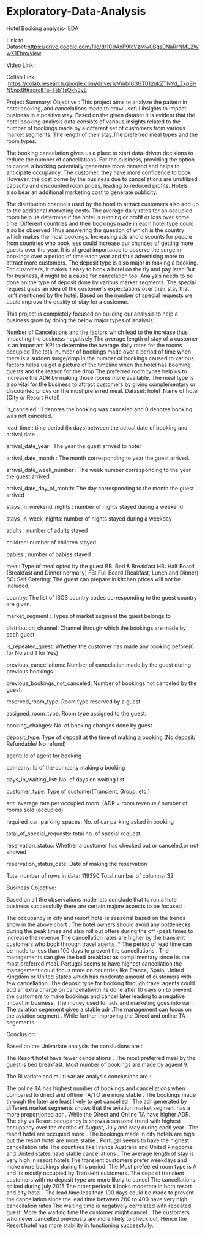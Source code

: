 # Exploratory-Data-Analysis
Hotel Booking analysis- EDA

Link to Dataset:https://drive.google.com/file/d/1C9AxF9fcVzMw0Bgs0NaRrNML2WwX1Ehm/view

Video Link :

Collab Link :https://colab.research.google.com/drive/1yVmb1C3GT012ukZTNYd_ZxpSHN5nix8f#scrollTo=Fjb1IsQkh3yE

Project Summary:
Objective : This project aims to analyze the pattern in hotel booking, and cancelations made to draw useful insights to impact business in a positive way.
Based on the given dataset it is evident that the hotel booking analysis data consists of various insights related to the number of bookings made by a different set of customers from various market segments. The length of their stay.The preferred meal types and the room types.

The booking cancelation gives us a place to start data-driven decisions to reduce the number of cancellations. For the business, providing the option to cancel a booking potentially generates more demand and helps to anticipate occupancy. The customer, they have more confidence to book However, the cost borne by the business due to cancellations are unutilized capacity and discounted room prices, leading to reduced profits. Hotels also bear an additional marketing cost to generate publicity.

The distribution channels used by the hotel to attract customers also add up to the additional marketing costs. The average daily rates for an occupied room help us determine if the hotel is running or profit or loss over some time. Different countries and their bookings made in each hotel type could also be observed Thus answering the question of which is the country which makes the most bookings. Increasing ads and discounts for people from countries who book less could increase our chances of getting more guests over the year. It is of great importance to observe the surge in bookings over a period of time each year and thus advertising more to attract more customers. The deposit type is also major in making a booking. For customers, it makes it easy to book a hotel on the fly and pay later. But for business, it might be a cause for cancelation too. Analysis needs to be done on the type of deposit done by various market segments. The special request gives an idea of the customer's expectations over their stay that isn't mentioned by the hotel. Based on the number of special requests we could improve the quality of stay for a customer.

This project is completely focused on building our analysis to help a business grow by doing the below major types of analysis:

Number of Cancelations and the factors which lead to the increase thus impacting the business negatively
The average length of stay of a customer is an important KPI to determine the average daily rates for the rooms occupied
The total number of bookings made over a period of time when there is a sudden surge/drop in the number of bookings caused to various factors helps us get a picture of the timeline when the hotel has booming guests and the reason for the drop
The preferred room types help us to increase the ADR by making those rooms more available.
The meal type is also vital for the business to attract customers by giving complementary or discounted prices on the most preferred meal.
Dataset:
hotel :Name of hotel (City or Resort Hotel)

is_canceled : 1 denotes the booking was canceled and 0 denotes booking was not canceled.

lead_time : time period (in days)between the actual date of booking and arrival date .

arrival_date_year : The year the guest arrived to hotel

arrival_date_month : The month corresponding to year the guest arrived.

arrival_date_week_number : The week number corresponding to the year the guest arrived

arrival_date_day_of_month: The day corresponding to the month the guest arrived

stays_in_weekend_nights : number of nights stayed during a weekend

stays_in_week_nights: number of nights stayed during a weekday

adults : number of adults stayed

children: number of children stayed

babies : number of babies stayed

meal: Type of meal opted by the guest BB: Bed & Breakfast HB: Half Board (Breakfast and Dinner normally) FB: Full Board (Beakfast, Lunch and Dinner) SC: Self Catering: The guest can prepare in kitchen prices will not be included.

country: The list of ISO3 country codes corresponding to the guest country are given.

market_segment : Types of market segment the guest belongs to

distribution_channel: Channel through which the bookings are made by each guest

is_repeated_guest: Whether the customer has made any booking before(0 for No and 1 for Yes)

previous_cancellations: Number of cancelation made by the guest during previous bookings

previous_bookings_not_canceled: Number of bookings not canceled by the guest.

reserved_room_type: Room type reserved by a guest.

assigned_room_type: Room type assigned to the guest.

booking_changes: No. of booking changes done by guest

deposit_type: Type of deposit at the time of making a booking (No deposit/ Refundable/ No refund)

agent: Id of agent for booking

company: Id of the company making a booking

days_in_waiting_list: No. of days on waiting list.

customer_type: Type of customer(Transient, Group, etc.)

adr :average rate per occupied room. (ADR = room revenue / number of rooms sold (occupied)

required_car_parking_spaces: No. of car parking asked in booking

total_of_special_requests: total no. of special request.

reservation_status: Whether a customer has checked out or canceled,or not showed

reservation_status_date: Date of making the reservation

Total number of rows in data: 119390
Total number of columns: 32

Business Objective:

Based on all the observations made lets conclude that to run a hotel business successfully there are certain majore aspects to be focused :

The occupancy in city and resort hotel is seasonal based on the trends show in the above chart . The hotel owners should avoid any bottlenecks during the peak times and also roll out offers during the off -peak times to increase the revenue
The cancellation rates are higher by the transient customers who book through travel agents .* The period of lead time can be made to less than 100 days to prevent the cancellations .
The managements can give the bed breakfast as complimentary since its the most preferred meal.
Portugal seems to have highest cancellation the management could focus more on countries like France, Spain, United Kingdom or United States which has moderate amount of customers with few cancellation.
The deposit type for booking through travel agents could add an extra charge on cancellatiwith its done after 10 days on to prevent the customers to make bookings and cancel later leading to a negative impact in business. The money used for ads and marketing goes into vain .
The aviation segement gives a stable adr .The management can focus on the aviation segment . While further improving the Direct and online TA segements


Conclusion:

Based on the Univariate analysis the conslusions are :


The Resort hotel have fewer cancelations .
The most preferred meal by the guest is bed breakfast.
Most number of bookings are made by agaent 9.

The Bi variate and multi variate analysis conclusions are :

The online TA has highest number of bookings and cancellations when compared to direct and offline TA/TO are more stable . The bookings made through the later are least likely to get cancelled .
The adr generated by different market segments shows that the aviation market segment has a more proportioned adr . While the Direct and Online TA have higher ADR.
The city vs Resort occupancy is shows a seasonal trend with highest occupancy over the months of August, July and May during each year . The resort hotel are occupied more . The bookings made in city hotels are high but the resort hotel are more stable .
Portugal seems to have the highest cancellation rate The countires like France Australia and United kingdome and United states have stable cancellations .
The average length of stay is very high in resort hotels
The transient customers prefer weekdays and make more bookings during this period.
The Most prefeered room type is A and its mostly occupied by Transient customers.
The deposit transient customers with no deposit type are more likely to cancel
The cancellations spiked during july 2015 The other periods it looks moderate in both resort and city hotel .
The lead time less than 100 days could be made to prevent the cancellation since the lead time between 200 to 400 have very high cancellation rates
The waiting time is negatively correlated with repeated guest .More the waiting time the customer might cancel . The customers who never cancelled previously are more likely to check out. Hence the Resort hotel has more stability in functioning successfully.
